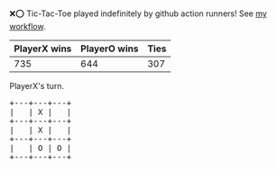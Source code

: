 :x::o: Tic-Tac-Toe played indefinitely by github action runners! See [my workflow](.github/workflows/play.yaml).

|PlayerX wins|PlayerO wins|Ties|
|-|-|-|
|735|644|307|

PlayerX's turn.

<pre>
+---+---+---+
|   | X |   |
+---+---+---+
|   | X |   |
+---+---+---+
|   | O | O |
+---+---+---+
</pre>